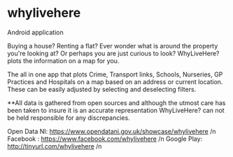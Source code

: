 # whylivehere

Android application

Buying a house? Renting a flat? Ever wonder what is around the property you're looking at? Or perhaps you are just curious to look? WhyLiveHere? plots the information on a map for you.

The all in one app that plots Crime, Transport links, Schools, Nurseries, GP Practices and Hospitals on a map based on an address or current location. These can be easily adjusted by selecting and deselecting filters. 

**All data is gathered from open sources and although the utmost care has been taken to insure it is an accurate representation WhyLiveHere? can not be held responsible for any discrepancies.


Open Data NI: https://www.opendatani.gov.uk/showcase/whylivehere /n
Facebook : https://www.facebook.com/whylivehere /n
Google Play: http://tinyurl.com/whylivehere /n
